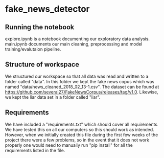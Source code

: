 # fake_news_detector
## Running the notebook
explore.ipynb is a notebook documenting our exploratory data analysis. main.ipynb documents our 
main cleaning, preprocessing and model training/evalutaion pipeline.

## Structure of workspace
We structured our workspace so that all data was read and written to a folder called "data". In this folder we kept the fake news copus which was named "data/news_cleaned_2018_02_13-1.csv". The dataset can be found at https://github.com/several27/FakeNewsCorpus/releases/tag/v1.0. Likewise, we kept the liar data set in a folder called "liar". 

## Requirements 
We have included a "requirements.txt" which should cover all requirements. We have tested this on all our computers so this should work as intended. However, when we initially created this file during the first few weeks of the project there were a few problems, so in the event that it does not work properly one would need to manually run "pip install" for all the requirements listed in the file. 
